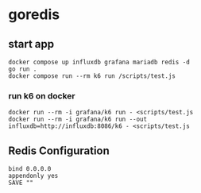 # goredis

## start app

```
docker compose up influxdb grafana mariadb redis -d
go run .
docker compose run --rm k6 run /scripts/test.js
```

### run k6 on docker

```k6 on docker
docker run --rm -i grafana/k6 run - <scripts/test.js
docker run --rm -i grafana/k6 run --out influxdb=http://influxdb:8086/k6 - <scripts/test.js
```

## Redis Configuration

```redis
bind 0.0.0.0
appendonly yes
SAVE ""
```
